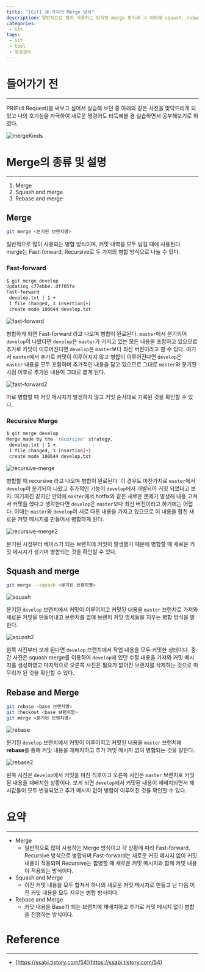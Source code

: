 ```yaml
---
title: "[Git] 세 가지의 Merge 방식"
description: 일반적으로 많이 사용하는 방식인 merge 방식과 그 이외에 squash, rebase와 함께 이용하는 병합 방식을 배워보자
categories:
 - Git
tags:
 - Git
 - tool
 - 형상관리
---
```


# 들어가기 전

<hr>

PR(Pull Request)을 써보고 싶어서 실습해 보던 중 아래와 같은 사진을 맞닥뜨리게 되었고 나의 호기심을 자극하여 새로운 명령어도 터득해볼 겸 실습하면서 공부해보기로 하였다.

![mergeKinds](/assets/postImages/GitMerge/mergeKinds.JPG)

# Merge의 종류 및 설명

<hr>

1. Merge
2. Squash and merge
3. Rebase and merge

## Merge

``` bash
git merge <분기된 브랜치명>
```

일반적으로 많이 사용되는 병합 방식이며, 커밋 내역을 모두 남길 때에 사용된다. merge는 Fast-forward, Recursive로 두 가지의 병합 방식으로 나눌 수 있다.

### Fast-forward

``` bash
$ git merge develop
Updating c77ebbe..dff05fa
Fast-forward
 develop.txt | 1 +
 1 file changed, 1 insertion(+)
 create mode 100644 develop.txt
```

![fast-forward](/assets/postImages/GitMerge/fast-forward.JPG)

병합하게 되면 Fast-forward 라고 나오며 병합이 완료된다. `master`에서 분기되어 `develop`이 나왔다면 `develop`은 `master`가 가지고 있는 모든 내용을 포함하고 있으므로 추가로 커밋이 이루어진다면 `develop`은 `master`보다 최신 버전이라고 할 수 있다. 여기서 `master`에서 추가로 커밋이 이루어지지 않고 병합이 이루어진다면 `develop`은 `master` 내용을 모두 포함하며 추가적인 내용을 담고 있으므로 그대로 `master`와 분기된 시점 이후로 추가된 내용이 그대로 붙게 된다.

![fast-forward2](/assets/postImages/GitMerge/fast-forward2.JPG)

따로 병합할 때 커밋 메시지가 발생하지 않고 커밋 순서대로 기록된 것을 확인할 수 있다.

### Recursive Merge

``` bash
$ git merge develop
Merge made by the 'recursive' strategy.
 develop.txt | 1 +
 1 file changed, 1 insertion(+)
 create mode 100644 develop.txt
```

![recursive-merge](/assets/postImages/GitMerge/recursive-merge.JPG)

병합할 때 recursive 라고 나오며 병합이 완료된다. 이 경우도 마찬가지로 `master`에서 `develop`이 분기되어 나왔고 추가적인 기능이 `develop`에서 개발되어 커밋 되었다고 보자. 여기까진 같지만 만약에 `master`에서 hotfix와 같은 새로운 문제가 발생해 내용 고쳐서 커밋을 했다고 생각한다면 `develop`은 `master`보다 최신 버전이라고 하기에는 어렵다. 이때는 `master`와 `develop`이 서로 다른 내용을 가지고 있으므로 이 내용을 합친 새로운 커밋 메시지를 만들어서 병합하게 된다.

![recursive-merge2](/assets/postImages/GitMerge/recursive-merge2.JPG)

분기된 시점부터 베이스가 되는 브랜치에 커밋이 발생했기 때문에 병합할 때 새로운 커밋 메시지가 생기며 병합되는 것을 확인할 수 있다.

## Squash and merge

``` bash
git merge --squash <분기된 브랜치명>
```

![squash](/assets/postImages/GitMerge/squash.JPG)

분기된 `develop` 브랜치에서 커밋이 이루어지고 커밋된 내용을 `master` 브랜치로 가져와 새로운 커밋을 만들어내고 브랜치를 없애 브랜치 커밋 명세들을 지우는 병합 방식을 말한다.

![squash2](/assets/postImages/GitMerge/squash2.JPG)

왼쪽 사진부터 보게 된다면 `develop` 브랜치에서 작업 내용을 모두 커밋한 상태이다. 중간 사진은 squash merge를 이용하여 `develop`에 있던 수정 내용을 가져와 커밋 메시지를 생성하였고 마지막으로 오른쪽 사진은 필요가 없어진 브랜치를 삭제하는 것으로 마무리가 된 것을 확인할 수 있다.

## Rebase and Merge

``` bash
git rebase <base 브랜치명>
git checkout <base 브랜치명>
git merge <분기된 브랜치명>
```

![rebase](/assets/postImages/GitMerge/rebase.JPG)

분기된 `develop` 브랜치에서 커밋이 이루어지고 커밋된 내용을 `master` 브랜치에 **rebase**를 통해 커밋 내용을 재배치하고 추가 커밋 메시지 없이 병합되는 것을 말한다.

![rebase2](/assets/postImages/GitMerge/rebase2.JPG)

왼쪽 사진은 `develop`에서 커밋을 마친 직후이고 오른쪽 사진은 `master` 브랜치로 커밋된 내용을 재배치한 상황이다. 보게 되면 `develop`에서 커밋된 내용이 재배치되면서 해시값들이 모두 변경되었고 추가 메시지 없이 병합이 이루어진 것을 확인할 수 있다.

# 요약

<hr>

- Merge
  - 일반적으로 많이 사용하는 Merge 방식이고 각 상황에 따라 Fast-forward, Recursive 방식으로 병합되며 Fast-forward는 새로운 커밋 메시지 없이 커밋 내용이 적용되며 Recursive는 합병할 때 새로운 커밋 메시지와 함께 커밋 내용이 적용되는 방식이다.
- Squash and Merge
  - 이전 커밋 내용을 모두 합쳐서 하나의 새로운 커밋 메시지로 만들고 난 다음 이전 커밋 내용을 모두 지우는 병합 방식이다.
- Rebase and Merge
  - 커밋 내용을 Base가 되는 브랜치에 재배치하고 추가로 커밋 메시지 없이 병합을 진행하는 방식이다.

# Reference

<hr>

- [https://ssabi.tistory.com/54](https://ssabi.tistory.com/54)
